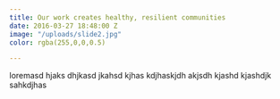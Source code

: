 ```yaml
---
title: Our work creates healthy, resilient communities
date: 2016-03-27 18:48:00 Z
image: "/uploads/slide2.jpg"
color: rgba(255,0,0,0.5)

---
```


loremasd hjaks dhjkasd jkahsd kjhas kdjhaskjdh akjsdh kjashd kjashdjk sahkdjhas
